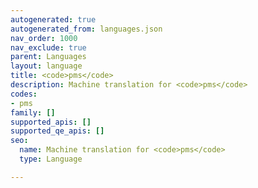 ```yaml
---
autogenerated: true
autogenerated_from: languages.json
nav_order: 1000
nav_exclude: true
parent: Languages
layout: language
title: <code>pms</code>
description: Machine translation for <code>pms</code>
codes:
- pms
family: []
supported_apis: []
supported_qe_apis: []
seo:
  name: Machine translation for <code>pms</code>
  type: Language

---
```


